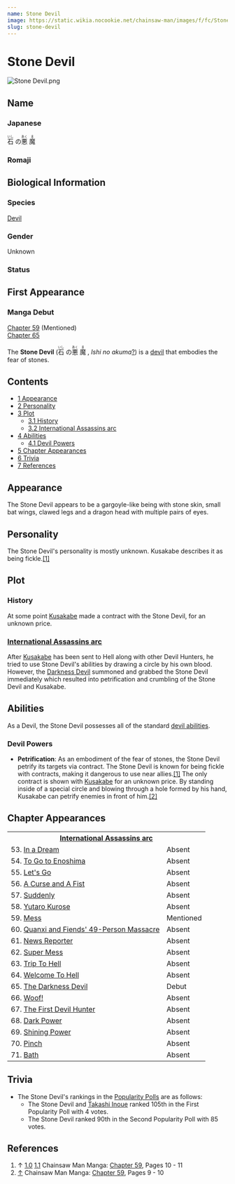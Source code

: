 ```yaml
---
name: Stone Devil
image: https://static.wikia.nocookie.net/chainsaw-man/images/f/fc/Stone_Devil.png
slug: stone-devil
---
```


# Stone Devil

![](https://static.wikia.nocookie.net/chainsaw-man/images/f/fc/Stone_Devil.png "Stone Devil.png")

## Name

### Japanese

<ruby lang="ja"><rb>石</rb><rp> (</rp><rt>いし</rt><rp>) </rp></ruby> の<ruby lang="ja"><rb>悪</rb><rp> (</rp><rt>あく</rt><rp>) </rp></ruby> <ruby lang="ja"><rb>魔</rb><rp> (</rp><rt>ま</rt><rp>)</rp></ruby>

### Romaji

## Biological Information

### Species

[Devil](/devil "Devil")

### Gender

Unknown

### Status

## First Appearance

### Manga Debut

[Chapter 59](/chapter-59 "Chapter 59") (Mentioned)  
[Chapter 65](/chapter-65 "Chapter 65")

The **Stone Devil** (<ruby lang="ja"><rb>石</rb><rp> (</rp><rt>いし</rt><rp>) </rp></ruby> の<ruby lang="ja"><rb>悪</rb><rp> (</rp><rt>あく</rt><rp>) </rp></ruby> <ruby lang="ja"><rb>魔</rb><rp> (</rp><rt>ま</rt><rp>) </rp></ruby> , _Ishi no akuma_[?](http://en.wikipedia.org/wiki/Help:Installing_Japanese_character_sets "wikipedia:Help:Installing Japanese character sets")) is a [devil](/devil "Devil") that embodies the fear of stones.

## Contents

-   [1 Appearance](#Appearance)
-   [2 Personality](#Personality)
-   [3 Plot](#Plot)
    -   [3.1 History](#History)
    -   [3.2 International Assassins arc](#International_Assassins_arc)
-   [4 Abilities](#Abilities)
    -   [4.1 Devil Powers](#Devil_Powers)
-   [5 Chapter Appearances](#Chapter_Appearances)
-   [6 Trivia](#Trivia)
-   [7 References](#References)

## Appearance

The Stone Devil appears to be a gargoyle-like being with stone skin, small bat wings, clawed legs and a dragon head with multiple pairs of eyes.

## Personality

The Stone Devil's personality is mostly unknown. Kusakabe describes it as being fickle.[\[1\]](#cite_note-Ch59Pg10_-_11-1)

## Plot

### History

At some point [Kusakabe](/kusakabe "Kusakabe") made a contract with the Stone Devil, for an unknown price.

### [International Assassins arc](/international-assassins-arc "International Assassins arc")

After [Kusakabe](/kusakabe "Kusakabe") has been sent to Hell along with other Devil Hunters, he tried to use Stone Devil's abilities by drawing a circle by his own blood. However, the [Darkness Devil](/darkness-devil "Darkness Devil") summoned and grabbed the Stone Devil immediately which resulted into petrification and crumbling of the Stone Devil and Kusakabe.

## Abilities

As a Devil, the Stone Devil possesses all of the standard [devil abilities](/devil#general-abilities "Devil").

### Devil Powers

-   **Petrification**: As an embodiment of the fear of stones, the Stone Devil petrify its targets via contract. The Stone Devil is known for being fickle with contracts, making it dangerous to use near allies.[\[1\]](#cite_note-Ch59Pg10_-_11-1) The only contract is shown with [Kusakabe](/kusakabe "Kusakabe") for an unknown price. By standing inside of a special circle and blowing through a hole formed by his hand, Kusakabe can petrify enemies in front of him.[\[2\]](#cite_note-Ch59Pg9_-_10-2)

## Chapter Appearances

<table><tbody><tr><th colspan="2"><center><a href="/international-assassins-arc" title="International Assassins arc"><span>International Assassins arc</span></a></center></th></tr><tr><td>53. <a href="/chapter-53" title="Chapter 53">In a Dream</a></td><td><span>Absent</span></td></tr><tr><td>54. <a href="/chapter-54" title="Chapter 54">To Go to Enoshima</a></td><td><span>Absent</span></td></tr><tr><td>55. <a href="/chapter-55" title="Chapter 55">Let's Go</a></td><td><span>Absent</span></td></tr><tr><td>56. <a href="/chapter-56" title="Chapter 56">A Curse and A Fist</a></td><td><span>Absent</span></td></tr><tr><td>57. <a href="/chapter-57" title="Chapter 57">Suddenly</a></td><td><span>Absent</span></td></tr><tr><td>58. <a href="/chapter-58" title="Chapter 58">Yutaro Kurose</a></td><td><span>Absent</span></td></tr><tr><td>59. <a href="/chapter-59" title="Chapter 59">Mess</a></td><td><span>Mentioned</span></td></tr><tr><td>60. <a href="/chapter-60" title="Chapter 60">Quanxi and Fiends' 49-Person Massacre</a></td><td><span>Absent</span></td></tr><tr><td>61. <a href="/chapter-61" title="Chapter 61">News Reporter</a></td><td><span>Absent</span></td></tr><tr><td>62. <a href="/chapter-62" title="Chapter 62">Super Mess</a></td><td><span>Absent</span></td></tr><tr><td>63. <a href="/chapter-63" title="Chapter 63">Trip To Hell</a></td><td><span>Absent</span></td></tr><tr><td>64. <a href="/chapter-64" title="Chapter 64">Welcome To Hell</a></td><td><span>Absent</span></td></tr><tr><td>65. <a href="/chapter-65" title="Chapter 65">The Darkness Devil</a></td><td><span>Debut</span></td></tr><tr><td>66. <a href="/chapter-66" title="Chapter 66">Woof!</a></td><td><span>Absent</span></td></tr><tr><td>67. <a href="/chapter-67" title="Chapter 67">The First Devil Hunter</a></td><td><span>Absent</span></td></tr><tr><td>68. <a href="/chapter-68" title="Chapter 68">Dark Power</a></td><td><span>Absent</span></td></tr><tr><td>69. <a href="/chapter-69" title="Chapter 69">Shining Power</a></td><td><span>Absent</span></td></tr><tr><td>70. <a href="/chapter-70" title="Chapter 70">Pinch</a></td><td><span>Absent</span></td></tr><tr><td>71. <a href="/chapter-71" title="Chapter 71">Bath</a></td><td><span>Absent</span></td></tr></tbody></table>

## Trivia

-   The Stone Devil's rankings in the [Popularity Polls](/popularity-polls "Popularity Polls") are as follows:
    -   The Stone Devil and [Takashi Inoue](/takashi-inoue "Takashi Inoue") ranked 105th in the First Popularity Poll with 4 votes.
    -   The Stone Devil ranked 90th in the Second Popularity Poll with 85 votes.

## References

1.  ↑ [1.0](#cite_ref-Ch59Pg10_-_11_1-0) [1.1](#cite_ref-Ch59Pg10_-_11_1-1) Chainsaw Man Manga: [Chapter 59](/chapter-59 "Chapter 59"), Pages 10 - 11
2.  [↑](#cite_ref-Ch59Pg9_-_10_2-0) Chainsaw Man Manga: [Chapter 59](/chapter-59 "Chapter 59"), Pages 9 - 10